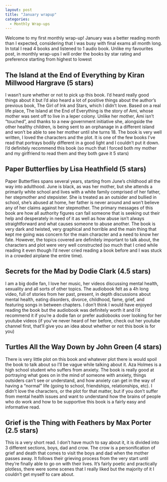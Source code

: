 ```yaml
---
layout: post
title: "January wrapup"
categories:
  - Monthly Wrap-ups 
---
```


Welcome to my first monthly wrap-up! January was a better reading month than I expected, considering that I was busy with final exams all month long. In total I read 4 books and listened to 1 audio book. Unlike my favourites post, in monthly wrap-ups I will order the books by star rating and preference starting from highest to lowest

## The Island at the End of Everything by Kiran Millwood Hargrave (5 stars)

I wasn’t sure whether or not to pick up this book. I’d heard really good things about it but I’d also heard a lot of positive things about the author’s previous book, The Girl of Ink and Stars, which I didn’t love. Based on a real life place, The Island at the End of Everything is the story of Ami, whose mother was sent off to live in a leper colony. Unlike her mother, Ami isn’t “touched”, and thanks to a new government initiative she, alongside the other healthy children, is being sent to an orphanage in a different island and won’t be able to see her mother until she turns 18. The book is very well written, I loved the characters and the plot. It is one of the few books I’ve read that portrays bodily different in a good light and I couldn’t put it down. I’d definitely recommend this book (so much that I forced both my mother and my girlfriend to read them and they both gave it 5 stars) 

## Paper Butterflies by Lisa Heathfield (5 stars) 

Paper Butterflies spans several years, starting from June’s childhood all the way into adulthood. June is black, as was her mother, but she attends a primarily white school and lives with a white family comprised of her father, her stepmother and stepsister. She is treated as an outsider and bullied in school, she’s abused at home, her father is never around and won’t believe any of her claims against her stepmother. The primary messages of this book are how all authority figures can fail someone that is seeking out their help and desperately in need of it as well as how abuse isn’t always straightforward and what causes someone to abuse another. The book is very dark and twisted, very graphical and horrible and the main thing that kept me going was concern for the main character and a need to know her fate. However, the topics covered are definitely important to talk about, the characters and plot were very well constructed (so much that I cried while reading it even though I’d never cried reading a book before and I was stuck in a crowded airplane the entire time). 

## Secrets for the Mad by Dodie Clark (4.5 stars) 

I am a big dodie fan, I love her music, her videos discussing mental health, sexuality and all sorts of other topics. The audiobook felt as a 4h long video, full of stories from her past, present, in depth discussions about mental health, eating disorders, divorce, childhood, fame, grief, and featuring songs in between chapters. I don’t think I would have enjoyed reading the book but the audiobook was definitely worth it and I’d recommend it if you’re a dodie fan or prefer audiobooks over looking for her youtube videos (if you’ve never heard of her before, check out her youtube channel first, that’ll give you an idea about whether or not this book is for you) 

## Turtles All the Way Down by John Green (4 stars)

There is very little plot on this book and whatever plot there is would spoil the book to talk about so I’ll be vague while talking about it. Aza Holmes is a high school student who suffers from anxiety. The book is really good at portraying what goes on in the mind of someone with anxiety, things outsiders can’t see or understand, and how anxiety can get in the way of having a “normal” life (going to school, friendships, relationships, etc). I didn’t love the characters, or the plot for that matter, but if you don’t suffer from mental health issues and want to understand how the brains of people who do work and how to be supportive this book is a fairly easy and informative read. 

## Grief is the Thing with Feathers by Max Porter (2.5 stars)

This is a very short read. I don’t have much to say about it, it is divided into 3 different sections, boys, dad and crow. The crow is a personification of grief and death that comes to visit the boys and dad when the mother passes away. It follows their grieving process from the very start until they’re finally able to go on with their lives. It’s fairly poetic and practically plotless, there were some scenes that I really liked but the majority of it I couldn’t get myself to care about. 
